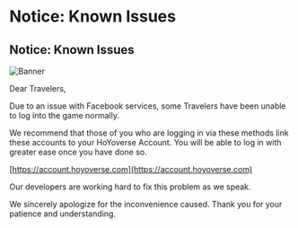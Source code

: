 # Notice: Known Issues
## Notice: Known Issues
![Banner](https://uploadstatic-sea.mihoyo.com/announcement/2020/09/21/fe7e72baa8e4ac5e237f027a819b212e_6331541958101348206.jpg)

Dear Travelers,

Due to an issue with Facebook services, some Travelers have been unable to log into the game normally.

We recommend that those of you who are logging in via these methods link these accounts to your HoYoverse Account. You will be able to log in with greater ease once you have done so.

[https://account.hoyoverse.com](https://account.hoyoverse.com)

Our developers are working hard to fix this problem as we speak.

We sincerely apologize for the inconvenience caused. Thank you for your patience and understanding.
